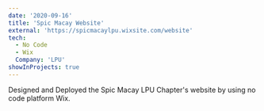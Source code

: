 ```yaml
---
date: '2020-09-16'
title: 'Spic Macay Website'
external: 'https://spicmacaylpu.wixsite.com/website'
tech:
  - No Code
  - Wix
  Company: 'LPU'
showInProjects: true
---
```


Designed and Deployed the Spic Macay LPU Chapter's website by using no code platform Wix.
